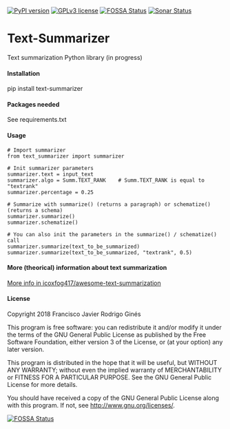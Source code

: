 [![PyPI version](https://badge.fury.io/py/text-summarizer.svg)](https://badge.fury.io/py/text-summarizer)
[![GPLv3 license](https://img.shields.io/badge/License-GPLv3-blue.svg)](http://perso.crans.org/besson/LICENSE.html)
[![FOSSA Status](https://app.fossa.io/api/projects/git%2Bgithub.com%2Ffranfj%2FSummarizer.svg?type=shield)](https://app.fossa.io/projects/git%2Bgithub.com%2Ffranfj%2FSummarizer?ref=badge_shield)
[![Sonar Status](https://sonarcloud.io/api/project_badges/measure?project=franfj_Summarizer&metric=alert_status)](https://sonarcloud.io/dashboard?id=franfj_Summarizer)


# Text-Summarizer
Text summarization Python library (in progress)

#### Installation
pip install text-summarizer

#### Packages needed
See requirements.txt

#### Usage
~~~~
# Import summarizer
from text_summarizer import summarizer

# Init summarizer parameters
summarizer.text = input_text
summarizer.algo = Summ.TEXT_RANK    # Summ.TEXT_RANK is equal to "textrank"
summarizer.percentage = 0.25

# Summarize with summarize() (returns a paragraph) or schematize() (returns a schema)
summarizer.summarize()
summarizer.schematize()

# You can also init the parameters in the summarize() / schematize() call
summarizer.summarize(text_to_be_summarized)
summarizer.summarize(text_to_be_summarized, "textrank", 0.5)
~~~~

#### More (theorical) information about text summarization

[More info in icoxfog417/awesome-text-summarization](https://github.com/icoxfog417/awesome-text-summarization)

#### License

Copyright 2018 Francisco Javier Rodrigo Ginés

This program is free software: you can redistribute it and/or modify
it under the terms of the GNU General Public License as published by
the Free Software Foundation, either version 3 of the License, or
(at your option) any later version.

This program is distributed in the hope that it will be useful,
but WITHOUT ANY WARRANTY; without even the implied warranty of
MERCHANTABILITY or FITNESS FOR A PARTICULAR PURPOSE.  See the
GNU General Public License for more details.

You should have received a copy of the GNU General Public License
along with this program.  If not, see <http://www.gnu.org/licenses/>.


[![FOSSA Status](https://app.fossa.io/api/projects/git%2Bgithub.com%2Ffranfj%2FSummarizer.svg?type=large)](https://app.fossa.io/projects/git%2Bgithub.com%2Ffranfj%2FSummarizer?ref=badge_large)
